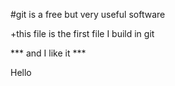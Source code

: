 #git is a free but very useful software

+this file is the first file I build in git

*** and I like it ***

Hello 
